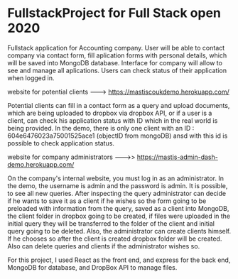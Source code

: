# FullstackProject for Full Stack open 2020

Fullstack application for Accounting company.
User will be able to contact company via contact form, fill aplication forms with personal details, which will be saved into MongoDB database. 
Interface for company will allow to see and manage all aplications.
Users can check status of their application when logged in.

website for potential clients ---> https://mastiscoukdemo.herokuapp.com/

Potential clients can fill in a contact form as a query and upload documents, which are being uploaded to dropbox via dropbox API, or if a user is a client, can check his application status with ID which in the real world is being provided. In the demo, there is only one client with an 
ID : 604e6476023a75001525ace1 (objectID from mongoDB) ansd with this id is possible to check application status.


website for company administrators --->> https://mastis-admin-dash-demo.herokuapp.com/

On the company's internal website, you must log in as an administrator. In the demo, the username is admin and the password is admin.  It is possible, to see all new queries. After inspecting the query administrator can decide if he wants to save it as a client if he wishes so the form going to be preloaded with information from the query, saved as a client into MongoDB, the client folder in dropbox going to be created, if files were uploaded in the initial query they will be transferred to the folder of the client and initial query going to be deleted. Also, the administrator can create clients himself. If he chooses so after the client is created dropbox folder will be created. Also can delete queries and clients if the administrator wishes so.



For this project, I used React as the front end, and express for the back end, MongoDB for database, and DropBox API to manage files.




